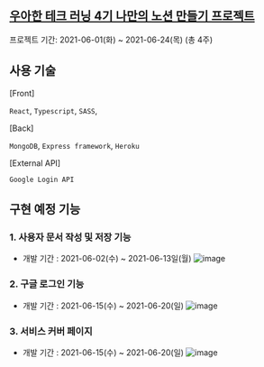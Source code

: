 ## [우아한 테크 러닝 4기 나만의 노션 만들기 프로젝트](https://woowabros.github.io/devrel/2021/04/20/woowa-techcamp_4th.html)

프로젝트 기간: 2021-06-01(화) ~ 2021-06-24(목) (총 4주)

## 사용 기술

[Front]

`React`, `Typescript`, `SASS`,

[Back]

`MongoDB`, `Express framework`, `Heroku`

[External API]

`Google Login API`

## 구현 예정 기능

### 1. 사용자 문서 작성 및 저장 기능

-   개발 기간 : 2021-06-02(수) ~ 2021-06-13일(월)
    ![image](https://user-images.githubusercontent.com/42515875/120399629-5df82480-c377-11eb-9a10-d125571a122a.png)

### 2. 구글 로그인 기능

-   개발 기간 : 2021-06-15(수) ~ 2021-06-20(일)
    ![image](https://user-images.githubusercontent.com/42515875/120399709-82540100-c377-11eb-8d61-b7e9a4be097d.png)

### 3. 서비스 커버 페이지

-   개발 기간 : 2021-06-15(수) ~ 2021-06-20(일)
    ![image](https://user-images.githubusercontent.com/42515875/120399438-fcd05100-c376-11eb-8365-848c73570a84.png)
